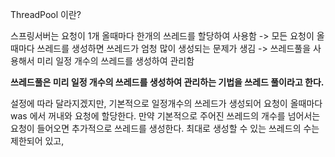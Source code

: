 ThreadPool 이란?

스프링서버는 요청이 1개 올때마다 한개의 쓰레드를 할당하여 사용함 -> 모든 요청이 올때마다 쓰레드를 생성하면 쓰레드가 엄청 많이 생성되는 문제가 생김 -> 쓰레드풀을 사용해서 미리 일정 개수의 쓰레드를 생성하여 관리함

**쓰레드풀은 미리 일정 개수의 쓰레드를 생성하여 관리하는 기법을 쓰레드 풀이라고 한다.**

설정에 따라 달라지겠지만, 기본적으로 일정개수의 쓰레드가 생성되어 요청이 올때마다 was 에서 꺼내와 요청에 할당한다. 만약 기본적으로 주어진 쓰레드의 개수를 넘어서는 요청이 들어오면 추가적으로 쓰레드를 생성한다. 최대로 생성할 수 있는 쓰레드의 수는 제한되어 있고, 



